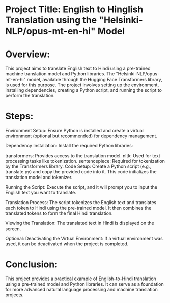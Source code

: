 # Project Title: English to Hinglish Translation using the "Helsinki-NLP/opus-mt-en-hi" Model

# Overview:
This project aims to translate English text to Hindi using a pre-trained machine translation model and Python libraries. The "Helsinki-NLP/opus-mt-en-hi" model, available through the Hugging Face Transformers library, is used for this purpose. The project involves setting up the environment, installing dependencies, creating a Python script, and running the script to perform the translation.

 # Steps:

  Environment Setup: Ensure Python is installed and create a virtual environment (optional but recommended) for dependency management.
  
  Dependency Installation: Install the required Python libraries:
  
  transformers: Provides access to the translation model.
  nltk: Used for text processing tasks like tokenization.
  sentencepiece: Required for tokenization by the Transformers library.
  Code Setup: Create a Python script (e.g., translate.py) and copy the provided code into it. This code initializes the translation model and tokenizer.
  
  Running the Script: Execute the script, and it will prompt you to input the English text you want to translate.
  
  Translation Process: The script tokenizes the English text and translates each token to Hindi using the pre-trained model. It then combines the translated tokens to form the final Hindi translation.
  
  Viewing the Translation: The translated text in Hindi is displayed on the screen.
  
  Optional: Deactivating the Virtual Environment: If a virtual environment was used, it can be deactivated when the project is completed.

# Conclusion:
This project provides a practical example of English-to-Hindi translation using a pre-trained model and Python libraries. It can serve as a foundation for more advanced natural language processing and machine translation projects.




